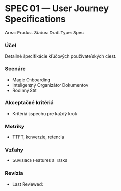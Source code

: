 # SPEC 01 — User Journey Specifications

Area: Product
Status: Draft
Type: Spec

### Účel

Detailné špecifikácie kľúčových používateľských ciest.

### Scenáre

- Magic Onboarding
- Inteligentný Organizátor Dokumentov
- Rodinný Štít

### Akceptačné kritériá

- Kritériá úspechu pre každý krok

### Metriky

- TTFT, konverzie, retencia

### Vzťahy

- Súvisiace Features a Tasks

### Revízia

- Last Reviewed: